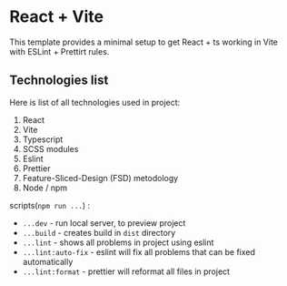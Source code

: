 # React + Vite

This template provides a minimal setup to get React + ts working in Vite with ESLint + Prettirt rules.

## Technologies list
Here is list of all technologies used in project:
1. React
2. Vite
3. Typescript
4. SCSS modules
5. Eslint
6. Prettier
7. Feature-Sliced-Design (FSD) metodology
8. Node / npm 

scripts(`npm run ...`) :
- `...dev` - run local server, to preview project
- `...build` - creates build in `dist` directory
- `...lint` - shows all problems in project using eslint
- `...lint:auto-fix` - eslint will fix all problems that can be fixed automatically
- `...lint:format` - prettier will reformat all files in project